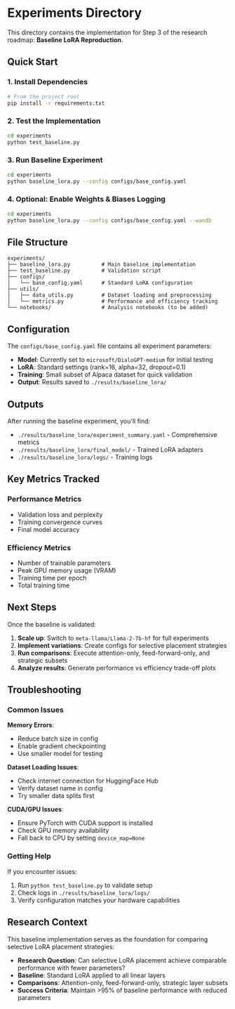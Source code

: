 # Experiments Directory

This directory contains the implementation for Step 3 of the research roadmap: **Baseline LoRA Reproduction**.

## Quick Start

### 1. Install Dependencies
```bash
# From the project root
pip install -r requirements.txt
```

### 2. Test the Implementation
```bash
cd experiments
python test_baseline.py
```

### 3. Run Baseline Experiment
```bash
cd experiments
python baseline_lora.py --config configs/base_config.yaml
```

### 4. Optional: Enable Weights & Biases Logging
```bash
cd experiments
python baseline_lora.py --config configs/base_config.yaml --wandb
```

## File Structure

```
experiments/
├── baseline_lora.py          # Main baseline implementation
├── test_baseline.py          # Validation script
├── configs/
│   └── base_config.yaml      # Standard LoRA configuration
├── utils/
│   ├── data_utils.py         # Dataset loading and preprocessing
│   └── metrics.py            # Performance and efficiency tracking
└── notebooks/                # Analysis notebooks (to be added)
```

## Configuration

The `configs/base_config.yaml` file contains all experiment parameters:

- **Model**: Currently set to `microsoft/DialoGPT-medium` for initial testing
- **LoRA**: Standard settings (rank=16, alpha=32, dropout=0.1)
- **Training**: Small subset of Alpaca dataset for quick validation
- **Output**: Results saved to `./results/baseline_lora/`

## Outputs

After running the baseline experiment, you'll find:

- `./results/baseline_lora/experiment_summary.yaml` - Comprehensive metrics
- `./results/baseline_lora/final_model/` - Trained LoRA adapters
- `./results/baseline_lora/logs/` - Training logs

## Key Metrics Tracked

### Performance Metrics
- Validation loss and perplexity
- Training convergence curves
- Final model accuracy

### Efficiency Metrics  
- Number of trainable parameters
- Peak GPU memory usage (VRAM)
- Training time per epoch
- Total training time

## Next Steps

Once the baseline is validated:

1. **Scale up**: Switch to `meta-llama/Llama-2-7b-hf` for full experiments
2. **Implement variations**: Create configs for selective placement strategies
3. **Run comparisons**: Execute attention-only, feed-forward-only, and strategic subsets
4. **Analyze results**: Generate performance vs efficiency trade-off plots

## Troubleshooting

### Common Issues

**Memory Errors**: 
- Reduce batch size in config
- Enable gradient checkpointing
- Use smaller model for testing

**Dataset Loading Issues**:
- Check internet connection for HuggingFace Hub
- Verify dataset name in config
- Try smaller data splits first

**CUDA/GPU Issues**:
- Ensure PyTorch with CUDA support is installed
- Check GPU memory availability
- Fall back to CPU by setting `device_map=None`

### Getting Help

If you encounter issues:
1. Run `python test_baseline.py` to validate setup
2. Check logs in `./results/baseline_lora/logs/`
3. Verify configuration matches your hardware capabilities

## Research Context

This baseline implementation serves as the foundation for comparing selective LoRA placement strategies:

- **Research Question**: Can selective LoRA placement achieve comparable performance with fewer parameters?
- **Baseline**: Standard LoRA applied to all linear layers
- **Comparisons**: Attention-only, feed-forward-only, strategic layer subsets
- **Success Criteria**: Maintain >95% of baseline performance with reduced parameters 